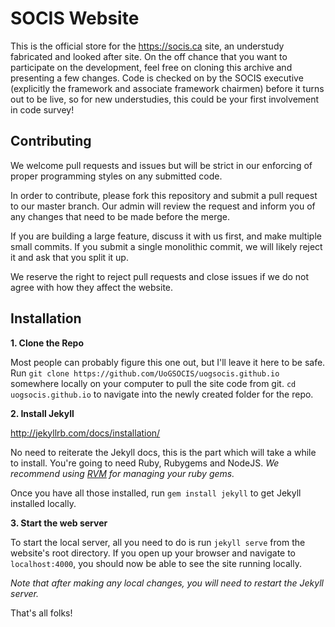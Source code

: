 SOCIS Website
==================

This is the official store for the https://socis.ca site, an understudy fabricated and looked after site. On the off chance that you want to participate on the development, feel free on cloning this archive and presenting a few changes. Code is checked on by the SOCIS executive (explicitly the framework and associate framework chairmen) before it turns out to be live, so for new understudies, this could be your first involvement in code survey!

Contributing
------------

We welcome pull requests and issues but will be strict in our enforcing of
proper programming styles on any submitted code.

In order to contribute, please fork this repository and submit a pull request
to our master branch. Our admin will review the request and inform you of any
changes that need to be made before the merge.

If you are building a large feature, discuss it with us first, and make
multiple small commits. If you submit a single monolithic commit, we will
likely reject it and ask that you split it up.

We reserve the right to reject pull requests and close issues if we do not
agree with how they affect the website.


Installation
------------

__1. Clone the Repo__

Most people can probably figure this one out, but I'll leave it here to be safe.
Run `git clone https://github.com/UoGSOCIS/uogsocis.github.io` somewhere locally on your computer to pull the site code from git.
`cd uogsocis.github.io` to navigate into the newly created folder for the repo.

__2. Install Jekyll__

http://jekyllrb.com/docs/installation/

No need to reiterate the Jekyll docs, this is the part which will take a while to install. You're going to need Ruby, Rubygems and NodeJS.
_We recommend using [RVM](http://rvm.io/) for managing your ruby gems._

Once you have all those installed, run `gem install jekyll` to get Jekyll installed locally.

__3. Start the web server__

To start the local server, all you need to do is run `jekyll serve` from the website's root directory.
If you open up your browser and navigate to `localhost:4000`, you should now be able to see the site running locally.

_Note that after making any local changes, you will need to restart the Jekyll server._



That's all folks!
